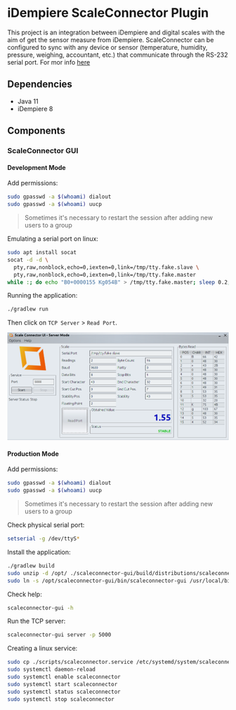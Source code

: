 # iDempiere ScaleConnector Plugin

This project is an integration between iDempiere and digital scales with the aim of get the sensor measure from
iDempiere. ScaleConnector can be configured to sync with any device or sensor (temperature, humidity, pressure,
weighing, accountant, etc.)
that communicate through the RS-232 serial port. For mor
info [here](https://wiki.idempiere.org/en/Plugin:_Scale_Connector)

## Dependencies

- Java 11
- iDempiere 8

## Components

### ScaleConnector GUI

#### Development Mode

Add permissions:

```bash
sudo gpasswd -a $(whoami) dialout
sudo gpasswd -a $(whoami) uucp
```

> Sometimes it's necessary to restart the session after adding new users to a group

Emulating a serial port on linux:

```bash
sudo apt install socat
socat -d -d \
  pty,raw,nonblock,echo=0,iexten=0,link=/tmp/tty.fake.slave \
  pty,raw,nonblock,echo=0,iexten=0,link=/tmp/tty.fake.master
while :; do echo "B0+0000155 Kg054B" > /tmp/tty.fake.master; sleep 0.2; done
```

Running the application:

```bash
./gradlew run
```

Then click on `TCP Server` > `Read Port`.

![](screenshots/server-mode.png)

#### Production Mode

Add permissions:

```bash
sudo gpasswd -a $(whoami) dialout
sudo gpasswd -a $(whoami) uucp
```

> Sometimes it's necessary to restart the session after adding new users to a group

Check physical serial port:

```bash
setserial -g /dev/ttyS*
```

Install the application:

```bash
./gradlew build
sudo unzip -d /opt/ ./scaleconnector-gui/build/distributions/scaleconnector-gui.zip
sudo ln -s /opt/scaleconnector-gui/bin/scaleconnector-gui /usr/local/bin/scaleconnector-gui
```

Check help:

```bash
scaleconnector-gui -h
```

Run the TCP server:

```bash
scaleconnector-gui server -p 5000
```

Creating a linux service:

```bash
sudo cp ./scripts/scaleconnector.service /etc/systemd/system/scaleconnector.service
sudo systemctl daemon-reload
sudo systemctl enable scaleconnector
sudo systemctl start scaleconnector
sudo systemctl status scaleconnector
sudo systemctl stop scaleconnector
```

